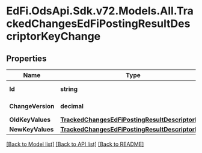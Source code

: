 # EdFi.OdsApi.Sdk.v72.Models.All.TrackedChangesEdFiPostingResultDescriptorKeyChange

## Properties

Name | Type | Description | Notes
------------ | ------------- | ------------- | -------------
**Id** | **string** | Resource identifier | [optional] 
**ChangeVersion** | **decimal** | Change version | [optional] 
**OldKeyValues** | [**TrackedChangesEdFiPostingResultDescriptorKey**](TrackedChangesEdFiPostingResultDescriptorKey.md) |  | [optional] 
**NewKeyValues** | [**TrackedChangesEdFiPostingResultDescriptorKey**](TrackedChangesEdFiPostingResultDescriptorKey.md) |  | [optional] 

[[Back to Model list]](../../README.md#documentation-for-models) [[Back to API list]](../../README.md#documentation-for-api-endpoints) [[Back to README]](../../README.md)

